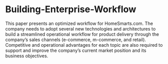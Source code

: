 # Building-Enterprise-Workflow
This paper presents an optimized workflow for HomeSmarts.com. The company needs to adopt several new technologies and architectures to build a streamlined operational workflow for product delivery through the company’s sales channels (e-commerce, m-commerce, and retail). Competitive and operational advantages for each topic are also required to support and improve the company’s current market position and its business objectives.
